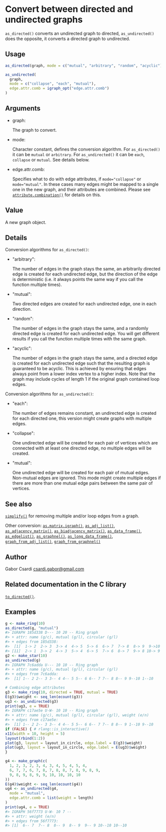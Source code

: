 # Convert between directed and undirected graphs

`as_directed()` converts an undirected graph to directed,
`as_undirected()` does the opposite, it converts a directed graph to
undirected.

## Usage

``` r
as_directed(graph, mode = c("mutual", "arbitrary", "random", "acyclic"))

as_undirected(
  graph,
  mode = c("collapse", "each", "mutual"),
  edge.attr.comb = igraph_opt("edge.attr.comb")
)
```

## Arguments

- graph:

  The graph to convert.

- mode:

  Character constant, defines the conversion algorithm. For
  `as_directed()` it can be `mutual` or `arbitrary`. For
  `as_undirected()` it can be `each`, `collapse` or `mutual`. See
  details below.

- edge.attr.comb:

  Specifies what to do with edge attributes, if `mode="collapse"` or
  `mode="mutual"`. In these cases many edges might be mapped to a single
  one in the new graph, and their attributes are combined. Please see
  [`attribute.combination()`](https://r.igraph.org/reference/igraph-attribute-combination.md)
  for details on this.

## Value

A new graph object.

## Details

Conversion algorithms for `as_directed()`:

- "arbitrary":

  The number of edges in the graph stays the same, an arbitrarily
  directed edge is created for each undirected edge, but the direction
  of the edge is deterministic (i.e. it always points the same way if
  you call the function multiple times).

- "mutual":

  Two directed edges are created for each undirected edge, one in each
  direction.

- "random":

  The number of edges in the graph stays the same, and a randomly
  directed edge is created for each undirected edge. You will get
  different results if you call the function multiple times with the
  same graph.

- "acyclic":

  The number of edges in the graph stays the same, and a directed edge
  is created for each undirected edge such that the resulting graph is
  guaranteed to be acyclic. This is achieved by ensuring that edges
  always point from a lower index vertex to a higher index. Note that
  the graph may include cycles of length 1 if the original graph
  contained loop edges.

Conversion algorithms for `as_undirected()`:

- "each":

  The number of edges remains constant, an undirected edge is created
  for each directed one, this version might create graphs with multiple
  edges.

- "collapse":

  One undirected edge will be created for each pair of vertices which
  are connected with at least one directed edge, no multiple edges will
  be created.

- "mutual":

  One undirected edge will be created for each pair of mutual edges.
  Non-mutual edges are ignored. This mode might create multiple edges if
  there are more than one mutual edge pairs between the same pair of
  vertices.

## See also

[`simplify()`](https://r.igraph.org/reference/simplify.md) for removing
multiple and/or loop edges from a graph.

Other conversion:
[`as.matrix.igraph()`](https://r.igraph.org/reference/as.matrix.igraph.md),
[`as_adj_list()`](https://r.igraph.org/reference/as_adj_list.md),
[`as_adjacency_matrix()`](https://r.igraph.org/reference/as_adjacency_matrix.md),
[`as_biadjacency_matrix()`](https://r.igraph.org/reference/as_biadjacency_matrix.md),
[`as_data_frame()`](https://r.igraph.org/reference/graph_from_data_frame.md),
[`as_edgelist()`](https://r.igraph.org/reference/as_edgelist.md),
[`as_graphnel()`](https://r.igraph.org/reference/as_graphnel.md),
[`as_long_data_frame()`](https://r.igraph.org/reference/as_long_data_frame.md),
[`graph_from_adj_list()`](https://r.igraph.org/reference/graph_from_adj_list.md),
[`graph_from_graphnel()`](https://r.igraph.org/reference/graph_from_graphnel.md)

## Author

Gabor Csardi <csardi.gabor@gmail.com>

## Related documentation in the C library

[`to_directed()`](https://igraph.org/c/html/latest/igraph-Structural.html#igraph_to_directed).

## Examples

``` r
g <- make_ring(10)
as_directed(g, "mutual")
#> IGRAPH 185d338 D--- 10 20 -- Ring graph
#> + attr: name (g/c), mutual (g/l), circular (g/l)
#> + edges from 185d338:
#>  [1]  1-> 2  2-> 3  3-> 4  4-> 5  5-> 6  6-> 7  7-> 8  8-> 9  9->10  1->10
#> [11]  2-> 1  3-> 2  4-> 3  5-> 4  6-> 5  7-> 6  8-> 7  9-> 8 10-> 9 10-> 1
g2 <- make_star(10)
as_undirected(g)
#> IGRAPH 7c6adda U--- 10 10 -- Ring graph
#> + attr: name (g/c), mutual (g/l), circular (g/l)
#> + edges from 7c6adda:
#>  [1] 1-- 2 2-- 3 3-- 4 4-- 5 5-- 6 6-- 7 7-- 8 8-- 9 9--10 1--10

# Combining edge attributes
g3 <- make_ring(10, directed = TRUE, mutual = TRUE)
E(g3)$weight <- seq_len(ecount(g3))
ug3 <- as_undirected(g3)
print(ug3, e = TRUE)
#> IGRAPH c17ae5e U-W- 10 10 -- Ring graph
#> + attr: name (g/c), mutual (g/l), circular (g/l), weight (e/n)
#> + edges from c17ae5e:
#>  [1] 1-- 2 2-- 3 3-- 4 4-- 5 5-- 6 6-- 7 7-- 8 8-- 9 1--10 9--10
if (FALSE) { # rlang::is_interactive()
x11(width = 10, height = 5)
layout(rbind(1:2))
plot(g3, layout = layout_in_circle, edge.label = E(g3)$weight)
plot(ug3, layout = layout_in_circle, edge.label = E(ug3)$weight)
}

g4 <- make_graph(c(
  1, 2, 3, 2, 3, 4, 3, 4, 5, 4, 5, 4,
  6, 7, 7, 6, 7, 8, 7, 8, 8, 7, 8, 9, 8, 9,
  9, 8, 9, 8, 9, 9, 10, 10, 10, 10
))
E(g4)$weight <- seq_len(ecount(g4))
ug4 <- as_undirected(g4,
  mode = "mutual",
  edge.attr.comb = list(weight = length)
)
print(ug4, e = TRUE)
#> IGRAPH 56f7773 U-W- 10 7 -- 
#> + attr: weight (e/n)
#> + edges from 56f7773:
#> [1]  6-- 7  7-- 8  8-- 9  8-- 9  9-- 9 10--10 10--10
```
